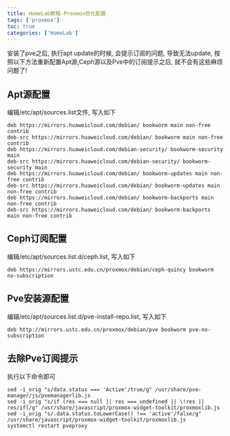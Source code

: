 ```yaml
---
title: HomeLab教程-Proxmox优化配置
tags: ['proxmox']
toc: true
categories: ['HomeLab']
---
```

安装了pve之后, 执行apt update的时候, 会提示订阅的问题, 导致无法update, 按照以下方法重新配置Apt源,Ceph源以及Pve中的订阅提示之后, 就不会有这些麻烦问题了!
<!--more-->

## Apt源配置
编辑/etc/apt/sources.list文件, 写入如下
```shell
deb https://mirrors.huaweicloud.com/debian/ bookworm main non-free contrib
deb-src https://mirrors.huaweicloud.com/debian/ bookworm main non-free contrib
deb https://mirrors.huaweicloud.com/debian-security/ bookworm-security main
deb-src https://mirrors.huaweicloud.com/debian-security/ bookworm-security main
deb https://mirrors.huaweicloud.com/debian/ bookworm-updates main non-free contrib
deb-src https://mirrors.huaweicloud.com/debian/ bookworm-updates main non-free contrib
deb https://mirrors.huaweicloud.com/debian/ bookworm-backports main non-free contrib
deb-src https://mirrors.huaweicloud.com/debian/ bookworm-backports main non-free contrib
```
## Ceph订阅配置
编辑/etc/apt/sources.list.d/ceph.list, 写入如下
```shell
deb https://mirrors.ustc.edu.cn/proxmox/debian/ceph-quincy bookworm no-subscription
```
## Pve安装源配置
编辑/etc/apt/sources.list.d/pve-install-repo.list, 写入如下
```shell
deb http://mirrors.ustc.edu.cn/proxmox/debian/pve bookworm pve-no-subscription
```
## 去除Pve订阅提示
执行以下命令即可
```shell
sed -i_orig "s/data.status === 'Active'/true/g" /usr/share/pve-manager/js/pvemanagerlib.js
sed -i_orig "s/if (res === null || res === undefined || \!res || res/if(/g" /usr/share/javascript/proxmox-widget-toolkit/proxmoxlib.js
sed -i_orig "s/.data.status.toLowerCase() !== 'active'/false/g" /usr/share/javascript/proxmox-widget-toolkit/proxmoxlib.js
systemctl restart pveproxy
```
